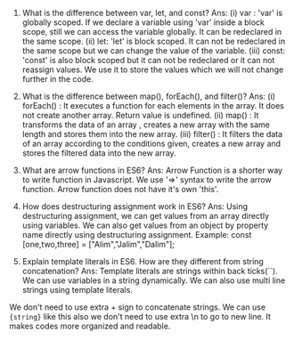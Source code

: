 1. What is the difference between var, let, and const?
   Ans: (i) var : 'var' is globally scoped. If we declare a variable using 'var' inside a block scope, still we can access the variable globally. It can be redeclared in the same scope.
   (ii) let: 'let' is block scoped. It can not be redeclared in the same scope but we can change the value of the variable.
   (iii) const: 'const' is also block scoped but it can not be redeclared or it can not reassign values. We use it to store the values which we will not change further in the code.

2. What is the difference between map(), forEach(), and filter()?
   Ans: (i) forEach() : It executes a function for each elements in the array. It does not create another array. Return value is undefined.
   (ii) map() : It transforms the data of an array , creates a new array with the same length and stores them into the new array.
   (iii) filter() : It filters the data of an array according to the conditions given, creates a new array and stores the filtered data into the new array.

3. What are arrow functions in ES6?
   Ans: Arrow Function is a shorter way to write function in Javascript. We use '=>' syntax to write the arrow function. Arrow function does not have it's own 'this'.

4. How does destructuring assignment work in ES6?
   Ans: Using destructuring assignment, we can get values from an array directly using variables. We can also get values from an object by property name directly using destructuring assignment.
   Example: const [one,two,three] = ["Alim","Jalim","Dalim"];

5. Explain template literals in ES6. How are they different from string concatenation?
   Ans: Template literals are strings within back ticks(``). We can use variables in a string dynamically. We can also use multi line strings using template literals.

We don't need to use extra + sign to concatenate strings. We can use `{string}` like this also we don't need to use extra \n to go to new line. It makes codes more organized and readable.
